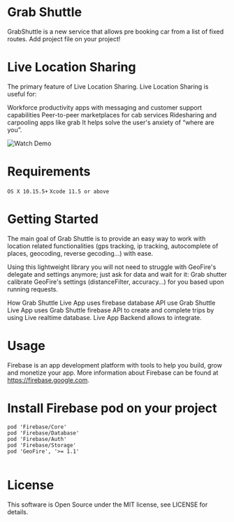 # Grab Shuttle
GrabShuttle is a new service that allows pre booking car from a list of fixed routes.
Add project file on your project!

# Live Location Sharing
The primary feature of Live Location Sharing. Live Location Sharing is useful for:

Workforce productivity apps with messaging and customer support capabilities
Peer-to-peer marketplaces for cab services
Ridesharing and carpooling apps like grab
It helps solve the user's anxiety of “where are you”.

![[Watch Demo](https://www.youtube.com/watch?v=Rxtiq3PBpEo)](https://img.youtube.com/vi/Rxtiq3PBpEo/0.jpg)

# Requirements
`OS X 10.15.5+`
`Xcode 11.5 or above`

# Getting Started
The main goal of Grab Shuttle is to provide an easy way to work with location related functionalities (gps tracking, ip tracking, autocomplete of places, geocoding, reverse gecoding...) with ease.

Using this lightweight library you will not need to struggle with GeoFire's delegate and settings anymore; just ask for data and wait for it: Grab shutter calibrate GeoFire's settings (distanceFilter, accuracy...) for you based upon running requests.

How Grab Shuttle Live App uses firebase database API use
Grab Shuttle Live App uses Grab Shuttle firebase API to create and complete trips by using Live realtime database. Live App Backend allows to integrate.

# Usage
Firebase is an app development platform with tools to help you build, grow and monetize your app. More information about Firebase can be found at https://firebase.google.com.

# Install Firebase pod on your project
```
pod 'Firebase/Core'
pod 'Firebase/Database'
pod 'Firebase/Auth'
pod 'Firebase/Storage'
pod 'GeoFire', '>= 1.1'
  
```

# License
This software is Open Source under the MIT license, see LICENSE for details.
